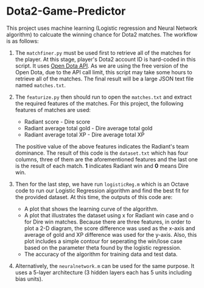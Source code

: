 # Dota2-Game-Predictor
This project uses machine learning (Logistic regression  and Neural Network algorithm) to calcuate the winning chance for Dota2 matches. The workflow is as follows:

1. The `matchfiner.py` must be used first to retrieve all of the matches for the player. At this stage, player's Dota2 account ID is hard-coded in this script. It uses [Open Dota API](https://www.opendota.com/). As we are using the free version of the Open Dota, due to the API call limit, this script may take some hours to retrieve all of the matches. The final result will be a large JSON text file named `matches.txt`.

2. The `featurize.py` then should run to open the  `matches.txt` and extract the required features of the matches. For this project, the following features of matches are used:
    * Radiant score - Dire score
    * Radiant average total gold - Dire average total gold
    * Radiant average total XP - Dire average total XP
    
    The positive value of the above features indicates the Radiant's team dominance. The result of this code is the `dataset.txt` which has four columns, three of them are the aforementioned features and the last one is the result of each match. __1__ indicates Radiant win and __0__ means Dire win.
3. Then for the last step, we have run `logisticReg.m` which is an Octave code to run our Logistic Regression algorithm and find the best fit for the provided dataset. At this time, the outputs of this code are:
    * A plot that shows the learning curve of the algorithm.
    * A plot that illustrates the dataset using x for Radiant win case and o for Dire win matches. Because there are three features, in order to plot a 2-D diagram, the score difference was used as the x-axis and average of gold and XP difference was used for the y-axis. Also, this plot includes a simple contour for seperating the win/lose case based on the parameter theta found by the logistic regression.
    * The accuracy of the algorithm for training data and test data.

4. Alternatively, the `neuralnetwork.m` can be used for the same purpose. It uses a 5-layer architecture (3 hidden layers each has 5 units including bias units).

